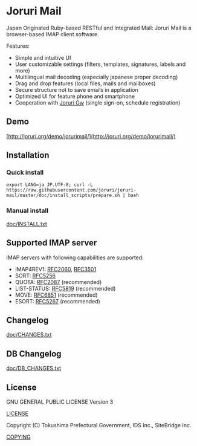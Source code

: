 # Joruri Mail

Japan Originated Ruby-based RESTful and Integrated Mail: Joruri Mail is a browser-based IMAP client software.

Features:
* Simple and intuitive UI
* User customizable settings (filters, templates, signatures, labels and more)
* Multilingual mail decoding (especially japanese proper decoding)
* Drag and drop features (local files, mails and mailboxes) 
* Secure structure not to save emails in application
* Optimized UI for feature phone and smartphone
* Cooperation with [Joruri Gw](https://github.com/joruri/joruri-gw) (single sign-on, schedule registration)

## Demo

[http://joruri.org/demo/jorurimail/](http://joruri.org/demo/jorurimail/)

## Installation

### Quick install

    export LANG=ja_JP.UTF-8; curl -L https://raw.githubusercontent.com/joruri/joruri-mail/master/doc/install_scripts/prepare.sh | bash

### Manual install

[doc/INSTALL.txt](doc/INSTALL.txt)

## Supported IMAP server

IMAP servers with following capabilities are supported:

* IMAP4REV1: [RFC2060](https://www.ietf.org/rfc/rfc2060.txt), [RFC3501](https://www.ietf.org/rfc/rfc3501.txt)
* SORT: [RFC5256](https://www.ietf.org/rfc/rfc5256.txt)
* QUOTA: [RFC2087](https://www.ietf.org/rfc/rfc2087.txt) (recommended)
* LIST-STATUS: [RFC5819](https://www.ietf.org/rfc/rfc5819.txt) (recommended)
* MOVE: [RFC6851](https://www.ietf.org/rfc/rfc6851.txt) (recommended)
* ESORT: [RFC5267](https://www.ietf.org/rfc/rfc5267.txt) (recommended)

## Changelog

[doc/CHANGES.txt](doc/CHANGES.txt)

## DB Changelog

[doc/DB_CHANGES.txt](doc/DB_CHANGES.txt)

## License

GNU GENERAL PUBLIC LICENSE Version 3

[LICENSE](LICENSE)

Copyright (C) Tokushima Prefectural Government, IDS Inc., SiteBridge Inc.

[COPYING](COPYING)
